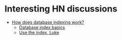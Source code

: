 # Interesting HN discussions 
 
* [How does database indexing work?](https://news.ycombinator.com/item?id=30594233)
    * [Database index basics](https://notes.eatonphil.com/database-basics-indexes.html)
    * [Use the index, Luke](https://use-the-index-luke.com/)
